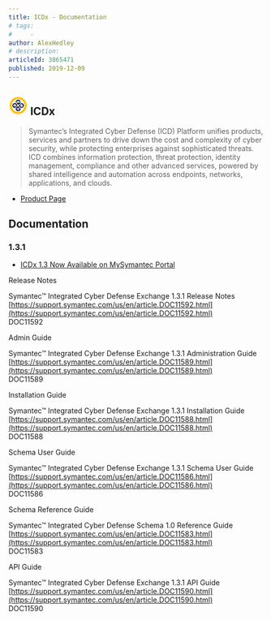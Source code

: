 ```yaml
---
title: ICDx - Documentation
# tags:
#     - 
author: AlexHedley
# description: 
articleId: 3865471
published: 2019-12-09
---
```


## ![ICDx Logo](images\ICDx-logo-small.png) ICDx

> Symantec’s Integrated Cyber Defense (ICD) Platform unifies products, services and partners to drive down the cost and complexity of cyber security, while protecting enterprises against sophisticated threats. ICD combines information protection, threat protection, identity management, compliance and other advanced services, powered by shared intelligence and automation across endpoints, networks, applications, and clouds.

- [Product Page](https://www.symantec.com/theme/integrated-cyber-defense)

## Documentation
  
### 1.3.1

- [ICDx 1.3 Now Available on MySymantec Portal](https://community.broadcom.com/symantecenterprise/viewdocument?DocumentKey=edabf22d-069e-4896-a865-276244d9bed8&amp;CommunityKey=b3175e2c-b99e-479f-ae6b-010f3cb2c8e9&amp;tab=librarydocuments)

Release Notes
  
Symantec™ Integrated Cyber Defense Exchange 1.3.1 Release Notes  
[https://support.symantec.com/us/en/article.DOC11592.html](https://support.symantec.com/us/en/article.DOC11592.html)  
DOC11592
  
Admin Guide
  
Symantec™ Integrated Cyber Defense Exchange 1.3.1 Administration Guide  
[https://support.symantec.com/us/en/article.DOC11589.html](https://support.symantec.com/us/en/article.DOC11589.html)  
DOC11589
  
Installation Guide
  
Symantec™ Integrated Cyber Defense Exchange 1.3.1 Installation Guide  
[https://support.symantec.com/us/en/article.DOC11588.html](https://support.symantec.com/us/en/article.DOC11588.html)  
DOC11588
  
Schema User Guide
  
Symantec™ Integrated Cyber Defense Exchange 1.3.1 Schema User Guide  
[https://support.symantec.com/us/en/article.DOC11586.html](https://support.symantec.com/us/en/article.DOC11586.html)  
DOC11586
  
Schema Reference Guide
  
Symantec™ Integrated Cyber Defense Schema 1.0 Reference Guide  
[https://support.symantec.com/us/en/article.DOC11583.html](https://support.symantec.com/us/en/article.DOC11583.html)  
DOC11583
  
API Guide
  
Symantec™ Integrated Cyber Defense Exchange 1.3.1 API Guide  
[https://support.symantec.com/us/en/article.DOC11590.html](https://support.symantec.com/us/en/article.DOC11590.html)  
DOC11590
